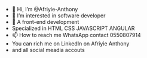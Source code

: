 - 👋 Hi, I’m @Afriyie-Anthony
- 👀 I’m interested in software developer
- 🌱 A front-end development
- Specialized in HTML CSS JAVASCRIPT ANGULAR
- 📫 How to reach me WhatsApp contact 0550807914
- You can rich me on LinkedIn on Afriyie Anthony
- and all social meadia accouts

<!---
Afriyie-Anthony/Afriyie-Anthony is a ✨ special ✨ repository because its `README.md` (this file) appears on your GitHub profile.
You can click the Preview link to take a look at your changes.
--->
